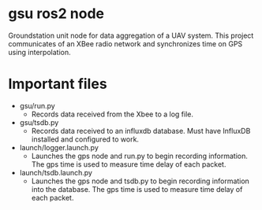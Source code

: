 # gsu ros2 node
Groundstation unit node for data aggregation of a UAV system. This project communicates of an XBee radio network and synchronizes time on GPS using interpolation. 

# Important files
- gsu/run.py
  - Records data received from the Xbee to a log file.
- gsu/tsdb.py
  - Records data received to an influxdb database. Must have InfluxDB installed and configured to work. 
- launch/logger.launch.py
  - Launches the gps node and run.py to begin recording information. The gps time is used to measure time delay of each packet. 
- launch/tsdb.launch.py
  - Launches the gps node and tsdb.py to begin recording information into the database. The gps time is used to measure time delay of each packet. 
